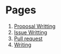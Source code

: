 # Pages

1. [Proposal Writting](./proposal-writing.md)
2. [Issue Writting](./issue-writting.md)
3. [Pull request](./pull-request.md)
4. [Writing](./writing.md)